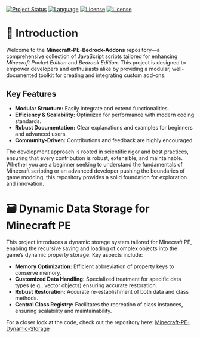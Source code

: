 [![Project Status](https://img.shields.io/badge/Status-Active-brightgreen)](https://github.com/Arius539/Minecraft-PE-Bedrock-Addons)
[![Language](https://img.shields.io/badge/Language-JavaScript-yellow)](https://www.javascript.com/)
[![License](https://img.shields.io/badge/License-Private_Use-red)](#private-license)
[![License](https://img.shields.io/badge/License-No_Commercial_Use-red)](#no-commercial-license)



# 🚀 Introduction

Welcome to the **Minecraft-PE-Bedrock-Addons** repository—a comprehensive collection of JavaScript scripts tailored for enhancing *Minecraft Pocket Edition* and *Bedrock Edition*. This project is designed to empower developers and enthusiasts alike by providing a modular, well-documented toolkit for creating and integrating custom add-ons.

## Key Features

- **Modular Structure:** Easily integrate and extend functionalities.
- **Efficiency & Scalability:** Optimized for performance with modern coding standards.
- **Robust Documentation:** Clear explanations and examples for beginners and advanced users.
- **Community-Driven:** Contributions and feedback are highly encouraged.

The development approach is rooted in scientific rigor and best practices, ensuring that every contribution is robust, extensible, and maintainable. Whether you are a beginner seeking to understand the fundamentals of Minecraft scripting or an advanced developer pushing the boundaries of game modding, this repository provides a solid foundation for exploration and innovation.

# 🗃️ Dynamic Data Storage for Minecraft PE

This project introduces a dynamic storage system tailored for Minecraft PE, enabling the recursive saving and loading of complex objects into the game’s dynamic property storage. Key aspects include:

- **Memory Optimization:** Efficient abbreviation of property keys to conserve memory.
- **Customized Data Handling:** Specialized treatment for specific data types (e.g., vector objects) ensuring accurate restoration.
- **Robust Restoration:** Accurate re-establishment of both data and class methods.
- **Central Class Registry:** Facilitates the recreation of class instances, ensuring scalability and maintainability.

For a closer look at the code, check out the repository here: [Minecraft-PE-Dynamic-Storage](https://github.com/Arius539/Minecraft-PE-Bedrock-Addons/blob/main/DataStorageSystem.js)
